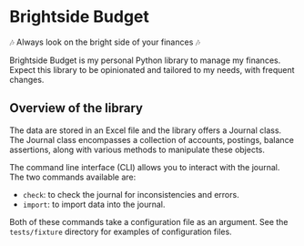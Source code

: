 # Brightside Budget

🎶 Always look on the bright side of your finances 🎶

Brightside Budget is my personal Python library to manage my finances. Expect
this library to be opinionated and tailored to my needs, with frequent changes.

## Overview of the library

The data are stored in an Excel file and the library offers a Journal class. The
Journal class encompasses a collection of accounts, postings, balance
assertions, along with various methods to manipulate these objects.

The command line interface (CLI) allows you to interact with the journal. The
two commands available are:
- `check`: to check the journal for inconsistencies and errors.
- `import`: to import data into the journal.

Both of these commands take a configuration file as an argument. See the
`tests/fixture` directory for examples of configuration files.
